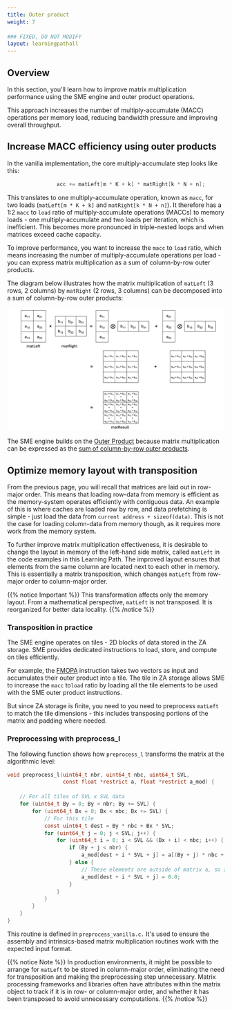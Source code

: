 ```yaml
---
title: Outer product
weight: 7

### FIXED, DO NOT MODIFY
layout: learningpathall
---
```


## Overview

In this section, you'll learn how to improve matrix multiplication performance using the SME engine and outer product operations.

This approach increases the number of multiply-accumulate (MACC) operations per memory load, reducing bandwidth pressure and improving overall throughput.

## Increase MACC efficiency using outer products

In the vanilla implementation, the core multiply-accumulate step looks like this:

```C
                acc += matLeft[m * K + k] * matRight[k * N + n];
```

This translates to one multiply-accumulate operation, known as `macc`, for two loads (`matLeft[m * K + k]` and `matRight[k * N + n]`). It therefore has a 1:2 `macc` to `load` ratio of multiply-accumulate operations (MACCs) to memory loads - one multiply-accumulate and two loads per iteration, which is inefficient. This becomes more pronounced in triple-nested loops and when matrices exceed cache capacity. 

To improve performance, you want to increase the `macc` to `load` ratio, which means increasing the number of multiply-accumulate operations per load - you can express matrix multiplication as a sum of column-by-row outer products.

The diagram below illustrates how the matrix multiplication of `matLeft` (3 rows, 2
columns) by `matRight` (2 rows, 3 columns) can be decomposed into a sum of column-by-row outer
products:

![example image alt-text#center](outer_product.png "Figure 3: Outer product-based matrix multiplication.")

The SME engine builds on the [Outer
Product](https://en.wikipedia.org/wiki/Outer_product) because matrix
multiplication can be expressed as the [sum of column-by-row outer
products](https://en.wikipedia.org/wiki/Outer_product#Connection_with_the_matrix_product).

## Optimize memory layout with transposition

From the previous page, you will recall that matrices are laid out in row-major order. This means that loading row-data from memory is efficient as the memory-system operates efficiently with contiguous data. An example of this is where caches are loaded row by row, and data prefetching is simple - just load the data from `current address + sizeof(data)`. This is not the case for loading
column-data from memory though, as it requires more work from the memory system.

To further improve matrix multiplication effectiveness, it is desirable to change the layout in memory of the left-hand side matrix, called `matLeft` in the code examples in this Learning Path. The improved layout ensures that elements from the same column are located next to each other in memory. This is essentially a matrix transposition, which changes `matLeft` from
row-major order to column-major order.

{{% notice Important %}}
This transformation affects only the memory layout. From a mathematical perspective, `matLeft` is not transposed. It is reorganized for better data locality.
{{% /notice %}}

### Transposition in practice

The SME engine operates on tiles - 2D blocks of data stored in the ZA storage. SME provides dedicated instructions to load, store, and compute on tiles efficiently.

For example, the [FMOPA](https://developer.arm.com/documentation/ddi0602/latest/SME-Instructions/FMOPA--non-widening---Floating-point-outer-product-and-accumulate-?lang=en) instruction takes two vectors as input and accumulates their outer product into a tile. The tile in ZA storage allows SME to increase the `macc` to`load` ratio by loading all the tile elements to be used with the SME outer
product instructions.

But since ZA storage is finite, you need to you need to preprocess `matLeft` to match the tile dimensions - this includes transposing portions of the matrix and padding where needed.

### Preprocessing with preprocess_l

The following function shows how `preprocess_l` transforms the matrix at the algorithmic level:

```C { line_numbers = "true" }
void preprocess_l(uint64_t nbr, uint64_t nbc, uint64_t SVL,
                  const float *restrict a, float *restrict a_mod) {

    // For all tiles of SVL x SVL data
    for (uint64_t By = 0; By < nbr; By += SVL) {
        for (uint64_t Bx = 0; Bx < nbc; Bx += SVL) {
            // For this tile
            const uint64_t dest = By * nbc + Bx * SVL;
            for (uint64_t j = 0; j < SVL; j++) {
                for (uint64_t i = 0; i < SVL && (Bx + i) < nbc; i++) {
                    if (By + j < nbr) {
                        a_mod[dest + i * SVL + j] = a[(By + j) * nbc + Bx + i];
                    } else {
                        // These elements are outside of matrix a, so zero them.
                        a_mod[dest + i * SVL + j] = 0.0;
                    }
                }
            }
        }
    }
}
```

This routine is defined in `preprocess_vanilla.c.` It's used to ensure the assembly and intrinsics-based matrix multiplication routines work with the expected input format.

{{% notice Note %}}
In production environments, it might be possible to arrange for `matLeft` to be
stored in column-major order, eliminating the need for transposition and making
the preprocessing step unnecessary. Matrix processing frameworks and libraries
often have attributes within the matrix object to track if it is in row- or
column-major order, and whether it has been transposed to avoid unnecessary
computations.
{{% /notice %}}
